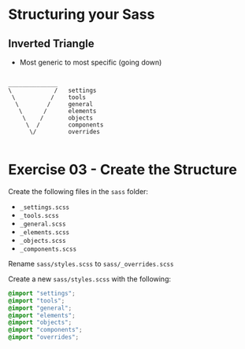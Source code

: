 # Structuring your Sass

## Inverted Triangle

* Most generic to most specific (going down)

```

______________
\            /   settings
 \          /    tools
  \        /     general
   \      /      elements
    \    /       objects
     \  /        components
      \/         overrides


```

# Exercise 03 - Create the Structure

Create the following files in the `sass` folder:

- `_settings.scss`
- `_tools.scss`
- `_general.scss`
- `_elements.scss`
- `_objects.scss`
- `_components.scss`

Rename `sass/styles.scss` to `sass/_overrides.scss`

Create a new `sass/styles.scss` with the following:

```scss
@import "settings";
@import "tools";
@import "general";
@import "elements";
@import "objects";
@import "components";
@import "overrides";
```
